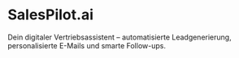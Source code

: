 # SalesPilot.ai
Dein digitaler Vertriebsassistent – automatisierte Leadgenerierung, personalisierte E-Mails und smarte Follow-ups.
